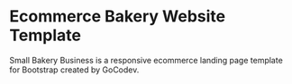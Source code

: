 # Ecommerce Bakery Website Template
Small Bakery Business is a responsive ecommerce landing page template for Bootstrap created by GoCodev.
